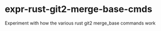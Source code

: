 # expr-rust-git2-merge-base-cmds

Experiment with how the various rust git2 merge_base commands work
